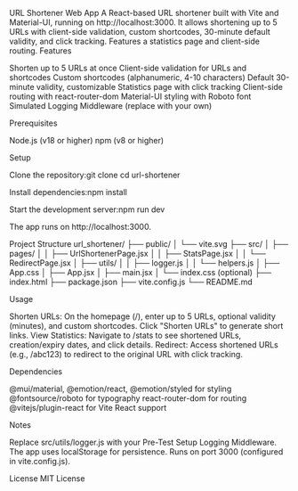 URL Shortener Web App
A React-based URL shortener built with Vite and Material-UI, running on http://localhost:3000. It allows shortening up to 5 URLs with client-side validation, custom shortcodes, 30-minute default validity, and click tracking. Features a statistics page and client-side routing.
Features

Shorten up to 5 URLs at once
Client-side validation for URLs and shortcodes
Custom shortcodes (alphanumeric, 4-10 characters)
Default 30-minute validity, customizable
Statistics page with click tracking
Client-side routing with react-router-dom
Material-UI styling with Roboto font
Simulated Logging Middleware (replace with your own)

Prerequisites

Node.js (v18 or higher)
npm (v8 or higher)

Setup

Clone the repository:git clone <repository-url>
cd url-shortener


Install dependencies:npm install


Start the development server:npm run dev

The app runs on http://localhost:3000.

Project Structure
url_shortener/
├── public/
│   └── vite.svg
├── src/
│   ├── pages/
│   │   ├── UrlShortenerPage.jsx
│   │   ├── StatsPage.jsx
│   │   └── RedirectPage.jsx
│   ├── utils/
│   │   ├── logger.js
│   │   └── helpers.js
│   ├── App.css
│   ├── App.jsx
│   ├── main.jsx
│   └── index.css (optional)
├── index.html
├── package.json
├── vite.config.js
└── README.md

Usage

Shorten URLs: On the homepage (/), enter up to 5 URLs, optional validity (minutes), and custom shortcodes. Click "Shorten URLs" to generate short links.
View Statistics: Navigate to /stats to see shortened URLs, creation/expiry dates, and click details.
Redirect: Access shortened URLs (e.g., /abc123) to redirect to the original URL with click tracking.

Dependencies

@mui/material, @emotion/react, @emotion/styled for styling
@fontsource/roboto for typography
react-router-dom for routing
@vitejs/plugin-react for Vite React support

Notes

Replace src/utils/logger.js with your Pre-Test Setup Logging Middleware.
The app uses localStorage for persistence.
Runs on port 3000 (configured in vite.config.js).

License
MIT License
